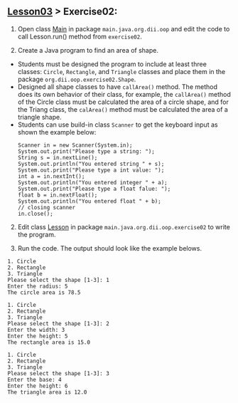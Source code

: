 ## [Lesson03](../readme.md) > Exercise02: 

1. Open class [Main](../src/main/java/org/dii/oop/Main.java) in package `main.java.org.dii.oop` and edit the code to call Lesson.run() method from `exercise02`.


2. Create a Java program to find an area of shape.
* Students must be designed the program to include at least three classes: `Circle`, `Rectangle`, and `Triangle` classes and place them in the package `org.dii.oop.exercise02.Shape`.
* Designed all shape classes to have `callArea()` method. The method does its own behavior of their class, for example, the `callArea()` method of the Circle class must be calculated the area of a circle shape, and for the Triang class, the `calArea()` method must be calculated the area of a triangle shape.
* Students can use build-in class `Scanner` to get the keyboard input as shown the example below:
  ```
  Scanner in = new Scanner(System.in);
  System.out.print("Please type a string: ");
  String s = in.nextLine();
  System.out.println("You entered string " + s);
  System.out.print("Please type a int value: ");
  int a = in.nextInt();
  System.out.println("You entered integer " + a);
  System.out.print("Please type a float falue: ");
  float b = in.nextFloat();
  System.out.println("You entered float " + b);
  // closing scanner
  in.close();
  ```


2. Edit class  [Lesson](../src/main/java/org/dii/oop/exercise02/Lesson.java) in package `main.java.org.dii.oop.exercise02` to write the program.


3. Run the code. The output should look like the example belows.
```
1. Circle
2. Rectangle
3. Triangle
Please select the shape [1-3]: 1
Enter the radius: 5
The circle area is 78.5
```
```
1. Circle
2. Rectangle
3. Triangle
Please select the shape [1-3]: 2
Enter the width: 3
Enter the height: 5
The rectangle area is 15.0
```
```
1. Circle
2. Rectangle
3. Triangle
Please select the shape [1-3]: 3
Enter the base: 4
Enter the height: 6
The triangle area is 12.0
```